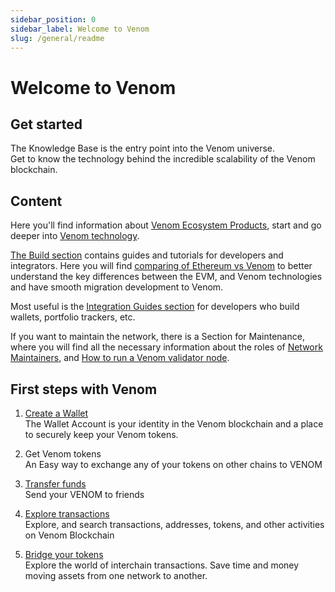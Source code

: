 ```yaml
---
sidebar_position: 0
sidebar_label: Welcome to Venom
slug: /general/readme
---
```


# Welcome to Venom

## Get started

The Knowledge Base is the entry point into the Venom universe.  
Get to know the technology behind the incredible scalability of the Venom blockchain.

## Content

Here you'll find information about [Venom Ecosystem Products](ecosystem.md), start and go deeper into [Venom technology](../learn/architecture.md).

[The Build section](../../build/development-guides/readme.md) contains guides and tutorials for developers and integrators. Here you will find [comparing of Ethereum vs Venom](../../build/development-guides/comparing-of-ethereum-vs-venom-architectures.md) to better understand the key differences between the EVM, and Venom technologies and have smooth migration development to Venom.

Most useful is the [Integration Guides section](../../build/integration-guides/how-to-connect-dapp-ui-to-venom.md) for developers who build wallets, portfolio trackers, etc.

If you want to maintain the network, there is a Section for Maintenance, where you will find all the necessary information about the roles of [Network Maintainers](../maintain/network-maintainers.md), and [How to run a Venom validator node](../maintain/how-to-become-a-validator.md).

## First steps with Venom

1. [Create a Wallet](wallet/00-creating-new-wallet.md)  
   The Wallet Account is your identity in the Venom blockchain and a place to securely keep your Venom tokens.

2. Get Venom tokens  
   An Easy way to exchange any of your tokens on other chains to VENOM

3. [Transfer funds](balance-transfers.md)  
   Send your VENOM to friends

4. [Explore transactions](ecosystem.md/#explorer)  
   Explore, and search transactions, addresses, tokens, and other activities on Venom Blockchain

5. [Bridge your tokens](ecosystem.md/#bridge)  
   Explore the world of interchain transactions. Save time and money moving assets from one network to another.
